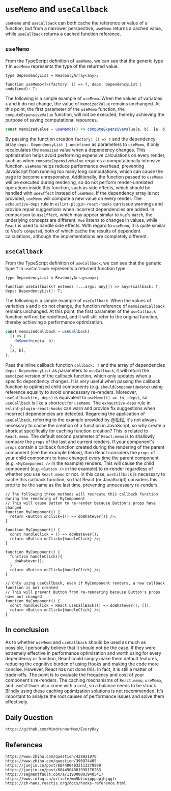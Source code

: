 # `useMemo` and `useCallback`
`useMemo` and `useCallback` can both cache the reference or value of a function, but from a narrower perspective, `useMemo` returns a cached value, while `useCallback` returns a cached function reference.

## `useMemo`
From the TypeScript definition of `useMemo`, we can see that the generic type `T` in `useMemo` represents the type of the returned value.

```
type DependencyList = ReadonlyArray<any>;

function useMemo<T>(factory: () => T, deps: DependencyList | undefined): T;
```

The following is a simple example of `useMemo`. When the values of variables `a` and `b` do not change, the value of `memoizedValue` remains unchanged. At this point, the first parameter of the `useMemo` function, the `computeExpensiveValue` function, will not be executed, thereby achieving the purpose of saving computational resources.

```javascript
const memoizedValue = useMemo(() => computeExpensiveValue(a, b), [a, b]);
```

By passing the function creation `factory: () => T` and the dependency array `deps: DependencyList | undefined` as parameters to `useMemo`, it only recalculates the `memoized` value when a dependency changes. This optimization helps avoid performing expensive calculations on every render, such as when `computeExpensiveValue` requires a computationally intensive function. `useMemo` helps reduce performance overhead, preventing JavaScript from running too many long computations, which can cause the page to become unresponsive. Additionally, the function passed to `useMemo` will be executed during rendering, so do not perform render-unrelated operations inside this function, such as side effects, which should be handled with `useEffect` instead of `useMemo`. If the dependency array is not provided, `useMemo` will compute a new value on every render. The `exhaustive-deps` rule in `eslint-plugin-react-hooks` can issue warnings and provide repair suggestions when incorrect dependencies are added. In comparison to `useEffect`, which may appear similar to `Vue`'s `Watch`, the underlying concepts are different. `Vue` listens to changes in values, while `React` is used to handle side effects. With regard to `useMemo`, it is quite similar to Vue's `computed`, both of which cache the results of dependent calculations, although the implementations are completely different.

## `useCallback`
From the TypeScript definition of `useCallback`, we can see that the generic type `T` in `useCallback` represents a returned function type.

```
type DependencyList = ReadonlyArray<any>;

function useCallback<T extends (...args: any[]) => any>(callback: T, deps: DependencyList): T;
```

The following is a simple example of `useCallback`. When the values of variables `a` and `b` do not change, the function reference of `memoizedCallback` remains unchanged. At this point, the first parameter of the `useCallback` function will not be redefined, and it will still refer to the original function, thereby achieving a performance optimization.

```javascript
const memoizedCallback = useCallback(
  () => {
    doSomething(a, b);
  },
  [a, b],
);
```
Pass the inline callback function `callback: T` and the array of dependencies `deps: DependencyList` as parameters to `useCallback`, it will return the `memoized` version of the callback function, which only updates when a specific dependency changes. It is very useful when passing the callback function to optimized child components (e.g. `shouldComponentUpdate`) using reference equality to avoid unnecessary re-renders. Moreover, `useCallback(fn, deps)` is equivalent to `useMemo(() => fn, deps)`, so `useCallback` is like a shortcut for `useMemo`.
The `exhaustive-deps` rule in `eslint-plugin-react-hooks` can warn and provide fix suggestions when incorrect dependencies are detected.
Regarding the application of `useCallback`, referring to the example provided by @松松, it's not always necessary to cache the creation of a function in JavaScript, so why create a shortcut specifically for caching function creation? This is related to `React.memo`. The default second parameter of `React.memo` is to shallowly compare the `props` of the last and current renders. If your component's `props` contain a callback function created during the rendering of the parent component (see the example below), then React considers the `props` of your child component to have changed every time the parent component (e.g. `<MyComponent />` in the example) renders. This will cause the child component (e.g. `<Button />` in the example) to re-render regardless of whether you use `React.memo` or not. In this case, `useCallback` is necessary to cache this callback function, so that React (or JavaScript) considers this prop to be the same as the last time, preventing unnecessary re-renders.

```
// The following three methods will recreate this callback function during the rendering of MyComponent
// This will cause Button to re-render because Button's props have changed
function MyComponent() {
  return <Button onClick={() => doWhatever()} />;
}

function MyComponent() {
  const handleClick = () => doWhatever();
  return <Button onClick={handleClick} />;
}

function MyComponent() {
  function handleClick(){ 
    doWhatever();
  }
  return <Button onClick={handleClick} />;
}

// Only using useCallback, even if MyComponent renders, a new callback function is not created
// This will prevent Button from re-rendering because Button's props have not changed
function MyComponent() {
  const handleClick = React.useCallBack(() => doWhatever(), []);
  return <Button onClick={handleClick} />;
}
```

## In conclusion
As to whether `useMemo` and `useCallback` should be used as much as possible, I personally believe that it should not be the case. If they were extremely effective in performance optimization and worth using for every dependency or function, React could simply make them default features, reducing the cognitive burden of using Hooks and making the code more concise. However, React has not done this. In fact, it is still a matter of trade-offs. The point is to evaluate the frequency and cost of your component's re-renders. The caching mechanisms of `React.memo`, `useMemo`, and `useCallback` also come with a cost, so a balance needs to be struck. Blindly using these caching optimization solutions is not recommended. It's important to analyze the root causes of performance issues and solve them effectively.

## Daily Question
```
https://github.com/WindrunnerMax/EveryDay
```

## References
```
https://www.zhihu.com/question/428921970
https://www.zhihu.com/question/390974405
https://juejin.cn/post/6844904032113278990
https://juejin.cn/post/6844904001998176263
https://segmentfault.com/a/1190000039405417
https://www.infoq.cn/article/mm5btiwipppnpjhjqgtr
https://zh-hans.reactjs.org/docs/hooks-reference.html
```

